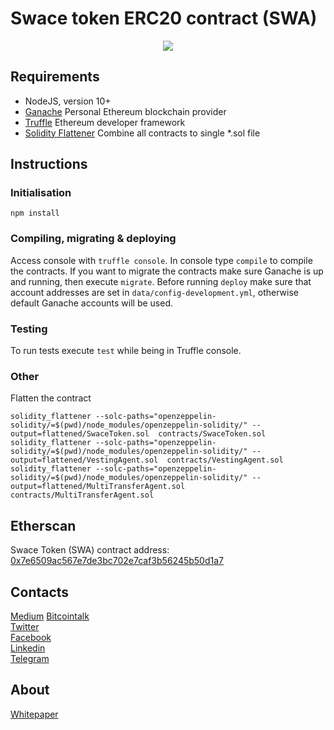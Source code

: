 
# Swace token ERC20 contract (SWA)
<p align="center">
  <img src="https://swace.io/images/swace-logo-color-white-type.svg">
</p>

## Requirements
  * NodeJS, version 10+
  * [Ganache](https://truffleframework.com/ganache) Personal Ethereum blockchain provider
  * [Truffle](http://truffleframework.com/) Ethereum developer framework
  * [Solidity Flattener](https://github.com/BlockCatIO/solidity-flattener) Combine all contracts to single \*.sol file

## Instructions
### Initialisation
```
npm install
```

### Compiling,  migrating & deploying
Access console with `truffle console`. In console type `compile` to compile the contracts. If you want to migrate the contracts make sure Ganache is up and running, then execute `migrate`. Before running `deploy` make sure that account addresses are set in `data/config-development.yml`, otherwise default Ganache accounts will be used.

### Testing
To run tests execute `test` while being in Truffle console.

### Other
Flatten the contract
```
solidity_flattener --solc-paths="openzeppelin-solidity/=$(pwd)/node_modules/openzeppelin-solidity/" --output=flattened/SwaceToken.sol  contracts/SwaceToken.sol
solidity_flattener --solc-paths="openzeppelin-solidity/=$(pwd)/node_modules/openzeppelin-solidity/" --output=flattened/VestingAgent.sol  contracts/VestingAgent.sol
solidity_flattener --solc-paths="openzeppelin-solidity/=$(pwd)/node_modules/openzeppelin-solidity/" --output=flattened/MultiTransferAgent.sol  contracts/MultiTransferAgent.sol
```

## Etherscan
Swace Token (SWA) contract address: [0x7e6509ac567e7de3bc702e7caf3b56245b50d1a7](https://etherscan.io/token/0x7e6509ac567e7de3bc702e7caf3b56245b50d1a7)

## Contacts
[Medium](https://medium.com/swace)
[Bitcointalk](https://bitcointalk.org/index.php?topic=3675646)  
[Twitter](https://twitter.com/swaceapp)  
[Facebook](https://www.facebook.com/swaceapp/)  
[Linkedin](https://www.linkedin.com/company/swace/)  
[Telegram](http://t.me/swace)

## About
[Whitepaper](https://www.swace.io/downloads/Swace_Whitepaper.pdf)
